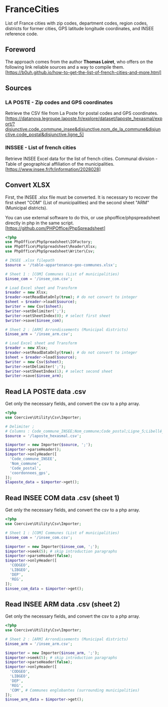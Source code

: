 # FranceCities
List of France cities with zip codes, department codes, region codes, districts for former cities, GPS latitude longitude coordinates, and INSEE reference code.

## Foreword
The approach comes from the author **Thomas Loiret**, who offers on the following link reliable sources and a way to compile them. [https://b0uh.github.io/how-to-get-the-list-of-french-cities-and-more.html]

## Sources

### LA POSTE - Zip codes and GPS coordinates
Retrieve the CSV file from La Poste for postal codes and GPS coordinates. [https://datanova.legroupe.laposte.fr/explore/dataset/laposte_hexasmal/export/?disjunctive.code_commune_insee&disjunctive.nom_de_la_commune&disjunctive.code_postal&disjunctive.ligne_5]

### INSSEE - List of french cities
Retrieve INSEE Excel data for the list of french cities. Communal division - Table of geographical affiliation of the municipalities. [https://www.insee.fr/fr/information/2028028]

## Convert XLSX
First, the INSEE .xlsx file must be converted. It is necessary to recover the first sheet "COM" (List of municipalities) and the second sheet "ARM" (Municipal districts).

You can use external software to do this, or use phpoffice/phpspreadsheet directly in php in the same script. [https://github.com/PHPOffice/PhpSpreadsheet]

```php
<?php
use PhpOffice\PhpSpreadsheet\IOFactory;
use PhpOffice\PhpSpreadsheet\Reader\Xlsx;
use PhpOffice\PhpSpreadsheet\Writer\Csv;

# INSEE .xlsx filepath
$source = '/table-appartenance-geo-communes.xlsx';

# Sheet 1 : [COM] Communes (List of municipalities)
$insee_com = '/insee_com.csv';

# Load Excel sheet and Transform
$reader = new Xlsx;
$reader->setReadDataOnly(true); # do not convert to integer
$sheet = $reader->load($source);
$writer = new Csv($sheet);
$writer->setDelimiter(';');
$writer->setSheetIndex(0); # select first sheet
$writer->save($insee_com);

# Sheet 2 : [ARM] Arrondissements (Municipal districts)
$insee_arm = '/insee_arm.csv';

# Load Excel sheet and Transform
$reader = new Xlsx;
$reader->setReadDataOnly(true); # do not convert to integer
$sheet = $reader->load($source);
$writer = new Csv($sheet);
$writer->setDelimiter(';');
$writer->setSheetIndex(1); # select second sheet
$writer->save($insee_arm);
```

## Read LA POSTE data .csv
Get only the necessary fields, and convert the csv to a php array.

```php
<?php
use Coercive\Utility\Csv\Importer;

# Delimiter ;
# Columns : Code_commune_INSEE;Nom_commune;Code_postal;Ligne_5;Libellé_d_acheminement;coordonnees_gps
$source = '/laposte_hexasmal.csv';

$importer = new Importer($source, ';');
$importer->parseHeader();
$importer->onlyHeader([
  'Code_commune_INSEE',
  'Nom_commune',
  'Code_postal',
  'coordonnees_gps',
]);
$laposte_data = $importer->get();
```

## Read INSEE COM data .csv (sheet 1)
Get only the necessary fields, and convert the csv to a php array.

```php
<?php
use Coercive\Utility\Csv\Importer;

# Sheet 1 : [COM] Communes (List of municipalities)
$insee_com = '/insee_com.csv';

$importer = new Importer($insee_com, ';');
$importer->seek(5); # skip introduction paragraphs
$importer->parseHeader(false);
$importer->onlyHeader([
  'CODGEO',
  'LIBGEO',
  'DEP',
  'REG',
]);
$insee_com_data = $importer->get();
```

## Read INSEE ARM data .csv (sheet 2)
Get only the necessary fields, and convert the csv to a php array.

```php
<?php
use Coercive\Utility\Csv\Importer;

# Sheet 2 : [ARM] Arrondissements (Municipal districts)
$insee_arm = '/insee_arm.csv';

$importer = new Importer($insee_arm, ';');
$importer->seek(5); # skip introduction paragraphs
$importer->parseHeader(false);
$importer->onlyHeader([
  'CODGEO',
  'LIBGEO',
  'DEP',
  'REG',
  'COM', # Communes englobantes (surrounding municipalities)
]);
$insee_arm_data = $importer->get();
```
